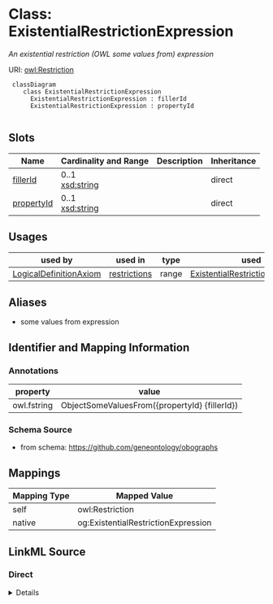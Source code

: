# Class: ExistentialRestrictionExpression
_An existential restriction (OWL some values from) expression_




URI: [owl:Restriction](http://www.w3.org/2002/07/owl#Restriction)


```{mermaid}
 classDiagram
    class ExistentialRestrictionExpression
      ExistentialRestrictionExpression : fillerId
      ExistentialRestrictionExpression : propertyId
      
```



<!-- no inheritance hierarchy -->


## Slots

| Name | Cardinality and Range | Description | Inheritance |
| ---  | --- | --- | --- |
| [fillerId](fillerId.md) | 0..1 <br/> [xsd:string](http://www.w3.org/2001/XMLSchema#string) |  | direct |
| [propertyId](propertyId.md) | 0..1 <br/> [xsd:string](http://www.w3.org/2001/XMLSchema#string) |  | direct |



## Usages

| used by | used in | type | used |
| ---  | --- | --- | --- |
| [LogicalDefinitionAxiom](LogicalDefinitionAxiom.md) | [restrictions](restrictions.md) | range | [ExistentialRestrictionExpression](ExistentialRestrictionExpression.md) |




## Aliases


* some values from expression



## Identifier and Mapping Information





### Annotations

| property | value |
| --- | --- |
| owl.fstring | ObjectSomeValuesFrom({propertyId} {fillerId}) |



### Schema Source


* from schema: https://github.com/geneontology/obographs





## Mappings

| Mapping Type | Mapped Value |
| ---  | ---  |
| self | owl:Restriction |
| native | og:ExistentialRestrictionExpression |


## LinkML Source

<!-- TODO: investigate https://stackoverflow.com/questions/37606292/how-to-create-tabbed-code-blocks-in-mkdocs-or-sphinx -->

### Direct

<details>
```yaml
name: ExistentialRestrictionExpression
annotations:
  owl.fstring:
    tag: owl.fstring
    value: ObjectSomeValuesFrom({propertyId} {fillerId})
description: An existential restriction (OWL some values from) expression
from_schema: https://github.com/geneontology/obographs
aliases:
- some values from expression
rank: 1000
slots:
- fillerId
- propertyId
class_uri: owl:Restriction

```
</details>

### Induced

<details>
```yaml
name: ExistentialRestrictionExpression
annotations:
  owl.fstring:
    tag: owl.fstring
    value: ObjectSomeValuesFrom({propertyId} {fillerId})
description: An existential restriction (OWL some values from) expression
from_schema: https://github.com/geneontology/obographs
aliases:
- some values from expression
rank: 1000
attributes:
  fillerId:
    name: fillerId
    from_schema: https://github.com/geneontology/obographs
    rank: 1000
    alias: fillerId
    owner: ExistentialRestrictionExpression
    domain_of:
    - ExistentialRestrictionExpression
    range: string
  propertyId:
    name: propertyId
    from_schema: https://github.com/geneontology/obographs
    rank: 1000
    alias: propertyId
    owner: ExistentialRestrictionExpression
    domain_of:
    - ExistentialRestrictionExpression
    range: string
class_uri: owl:Restriction

```
</details>